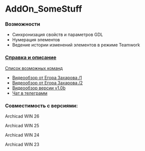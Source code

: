 # AddOn_SomeStuff
### Возможности
* Синхронизация свойств и параметров GDL
* Нумерация элементов
* Ведение истории изменений элементов в режиме Teamwork

### [Справка и описание](https://github.com/kuvbur/AddOn_SomeStuff/wiki)
[Список возможных команд](https://github.com/kuvbur/AddOn_SomeStuff/wiki/%D0%A1%D0%BF%D0%B8%D1%81%D0%BE%D0%BA-%D0%B2%D0%BE%D0%B7%D0%BC%D0%BE%D0%B6%D0%BD%D1%8B%D1%85-%D0%BA%D0%BE%D0%BC%D0%B0%D0%BD%D0%B4-%D0%B2-%D0%BE%D0%BF%D0%B8%D1%81%D0%B0%D0%BD%D0%B8%D1%8F%D1%85-%D1%81%D0%B2%D0%BE%D0%B9%D1%81%D1%82%D0%B2)

* [Видеообзор от Егора Захарова /1](https://www.youtube.com/watch?v=msOBRXge0ec)
* [Видеообзор от Егора Захарова /2](https://youtu.be/s541ycUumtI)
* [Видеообзор версии v1.0b](https://youtu.be/XJ23-R5Rl7Y)
* [Чат в телеграмм](https://t.me/joinchat/G4VyxoQ9-S1mNDQy)

### Совместимость с версиями:
Archicad WIN 26

Archicad WIN 25

Archicad WIN 24

Archicad WIN 23
